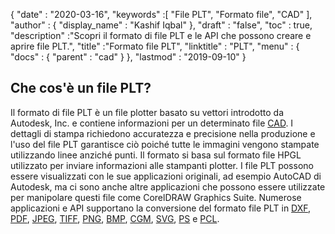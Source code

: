 {
  "date" : "2020-03-16",
  "keywords" :[ "File PLT", "Formato file", "CAD" ],
  "author" : {
    "display_name" : "Kashif Iqbal"
},
  "draft" : "false",
  "toc" : true,
  "description" :"Scopri il formato di file PLT e le API che possono creare e aprire file PLT.",
  "title" :"Formato file PLT",
  "linktitle" : "PLT",
  "menu" : {
    "docs" : {
      "parent" : "cad"
}
},
  "lastmod" : "2019-09-10"
}

## Che cos'è un file PLT?

Il formato di file PLT è un file plotter basato su vettori introdotto da Autodesk, Inc. e contiene informazioni per un determinato file [CAD](/it/cad/). I dettagli di stampa richiedono accuratezza e precisione nella produzione e l'uso del file PLT garantisce ciò poiché tutte le immagini vengono stampate utilizzando linee anziché punti. Il formato si basa sul formato file HPGL utilizzato per inviare informazioni alle stampanti plotter. I file PLT possono essere visualizzati con le sue applicazioni originali, ad esempio AutoCAD di Autodesk, ma ci sono anche altre applicazioni che possono essere utilizzate per manipolare questi file come CorelDRAW Graphics Suite. Numerose applicazioni e API supportano la conversione del formato file PLT in [DXF](/it/cad/dxf/), [PDF](/it/pdf/), [JPEG](/it/image/jpeg/), [TIFF](/it/image/tiff/), [PNG](/it/image/png/), [BMP](/it/image/bmp/), [CGM](/it/page-description-language/cgm/), [SVG](/it/page-description-language/svg/), [PS](/it/page-description-language/ps/) e [PCL](/it/page-description-language/pcl/).

